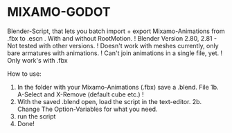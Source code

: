 # MIXAMO-GODOT
Blender-Script, that lets you batch import + export Mixamo-Animations from .fbx to .escn . With and without RootMotion.
! Blender Version 2.80, 2.81 - Not tested with other versions.
! Doesn't work with meshes currently, only bare armatures with animations.
! Can't join animations in a single file, yet.
! Only work's with .fbx

How to use:
1. In the folder with your Mixamo-Animations (.fbx) save a .blend. File 
1b. A-Select and X-Remove (default cube etc.) !
2. With the saved .blend open, load the script in the text-editor.
2b. Change The Option-Variables for what you need.
3. run the script
4. Done!

